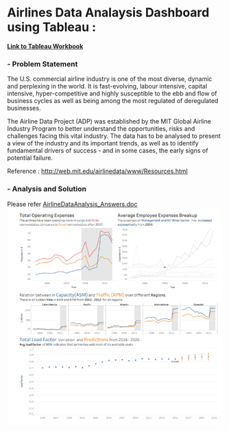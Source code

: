 # Airlines Data Analaysis Dashboard using Tableau : 
[**Link to Tableau Workbook**](https://drive.google.com/drive/folders/1pJeIV8RBFYcicYzXJu7Q2MY8UdWC-8hZ?usp=sharing)

### - Problem Statement

The U.S. commercial airline industry is one of the most diverse, dynamic and perplexing in the world. It is fast-evolving, labour intensive, capital intensive, hyper-competitive and highly susceptible to the ebb and flow of business cycles as well as being among the most regulated of deregulated businesses.

The Airline Data Project (ADP) was established by the MIT Global Airline Industry Program to better understand the opportunities, risks and challenges facing this vital industry. The data has to be analysed to present a view of the industry and its important trends, as well as to identify fundamental drivers of success - and in some cases, the early signs of potential failure.

Reference :
http://web.mit.edu/airlinedata/www/Resources.html

### - Analysis and Solution
Please refer [AirlineDataAnalysis_Answers.doc](https://github.com/Sneeky23/AirlinesDataAnalaysisDashboard/blob/main/Dashboard.pdf)
![Dashboard Image](https://github.com/Sneeky23/AirlinesDataAnalaysisDashboard/blob/main/dashboard.PNG)
